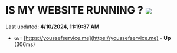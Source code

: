 # IS MY WEBSITE RUNNING ? [![](https://img.shields.io/static/v1?label=Sponsor&message=%E2%9D%A4&logo=GitHub&color=%23fe8e86)](https://github.com/sponsors/<username>)

Last updated: **4/10/2024, 11:19:37 AM**

- `GET` [https://youssefservice.me](https://youssefservice.me) - **Up** (306ms)
